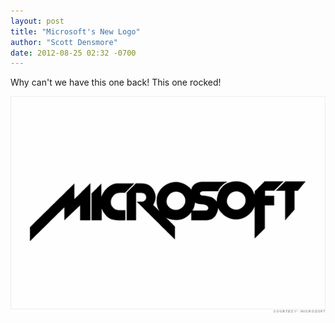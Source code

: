 ```yaml
---
layout: post
title: "Microsoft's New Logo"
author: "Scott Densmore"
date: 2012-08-25 02:32 -0700
---
```


Why can't we have this one back!  This one rocked!

![Rockin' Microsoft](/assets/img/ms-logo.gif)